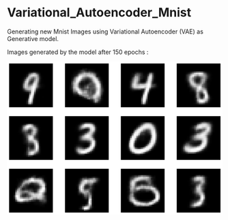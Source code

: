 # Variational_Autoencoder_Mnist
Generating new Mnist Images using Variational Autoencoder (VAE) as Generative model.

Images generated by the model after 150 epochs :

![](/Images/generated.png)
